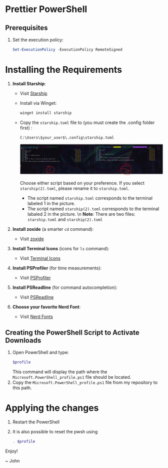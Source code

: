 # Prettier PowerShell

## Prerequisites
1. Set the execution policy:
    ```powershell
    Set-ExecutionPolicy -ExecutionPolicy RemoteSigned
    ```

# Installing the Requirements
1. **Install Starship**:
    - Visit [Starship](https://starship.rs/)
    - Install via Winget:
      ```powershell
      winget install starship
      ```
    - Copy the `starship.toml` file to (you must create the .config folder first) :
      ```plaintext
      C:\Users\$your_user$\.config\starship.toml
      ```
      ![alt text](https://github.com/JohnMaliha/Prettier-PowerShell/blob/main/terminal1_VS_terminal2.jpg)
  
      
      Choose either script based on your preference. If you select `starship(2).toml`, please rename it to `starship.toml`.
      - The script named `starship.toml` corresponds to the terminal labeled 1 in the picture.
      - The script named `starship(2).toml` corresponds to the terminal labaled 2 in the picture.
      \n **Note**: There are two files: `starship.toml` and `starship(2).toml` 


2. **Install zoxide** (a smarter `cd` command):
    - Visit [zoxide](https://github.com/ajeetdsouza/zoxide)

3. **Install Terminal Icons** (icons for `ls` command):
    - Visit [Terminal Icons](https://github.com/devblackops/Terminal-Icons)

4. **Install PSProfiler** (for time measurements):
    - Visit [PSProfiler](https://github.com/sergey-s-betke/PSProfiler)

5. **Install PSReadline** (for command autocompletion):
    - Visit [PSReadline](https://github.com/PowerShell/PSReadLine)

6. **Choose your favorite Nerd Font**:
    - Visit [Nerd Fonts](https://www.nerdfonts.com/font-downloads)

## Creating the PowerShell Script to Activate Downloads
1. Open PowerShell and type:
    ```powershell
    $profile
    ```
    This command will display the path where the `Microsoft.PowerShell_profile.ps1` file should be located.
2. Copy the `Microsoft.PowerShell_profile.ps1` file from my repository to this path.

# Applying the changes
1. Restart the PowerShell

2. It is also possible to reset the pwsh using  
    ```powershell
    . $profile
    ```

Enjoy!

~ John
